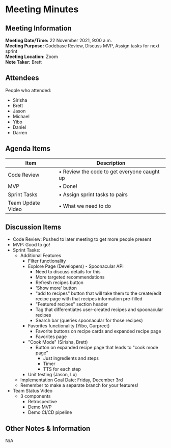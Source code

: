 # Meeting Minutes
## Meeting Information
**Meeting Date/Time:** 22 November 2021, 9:00 a.m.  <br>
**Meeting Purpose:** Codebase Review, Discuss MVP, Assign tasks for next sprint <br>
**Meeting Location:** Zoom <br>
**Note Taker:** Brett  <br>

## Attendees
People who attended:
- Sirisha
- Brett
- Jason
- Michael
- Yibo
- Daniel
- Darren

## Agenda Items

Item | Description
---- | ----
Code Review | • Review the code to get everyone caught up<br>
MVP | • Done! <br>
Sprint Tasks | • Assign sprint tasks to pairs <br>
Team Update Video | • What we need to do <br>

## Discussion Items
- Code Review: Pushed to later meeting to get more people present
- MVP: Good to go!
- Sprint Tasks:
  - Additional Features
    - Filter functionality
    - Explore Page (Developers) - Spoonacular API
      - Need to discuss details for this
      - More targeted recommendations
      - Refresh recipes button
      - 'Show more' button
      - "add to recipes" button that will take them to the create/edit recipe page with that recipes information pre-filled
      - "Featured recipes" section header
      - Tag that differentiates user-created recipes and spoonacular recipes
      - Search bar (queries spoonacular for those recipes)
    - Favorites functionality (Yibo, Gurpreet)
      - Favorite buttons on recipe cards and expanded recipe page
      - Favorites page
    - "Cook Mode" (Sirisha, Brett)
      - Button on expanded recipe page that leads to "cook mode page"
        - Just ingredients and steps
        - Timer
        - TTS for each step
    - Unit testing (Jason, Lu)
  - Implementation Goal Date: Friday, December 3rd
  - Remember to make a separate branch for your features!
- Team Status Video
  - 3 components
    - Retrospective
    - Demo MVP
    - Demo CI/CD pipeline


## Other Notes & Information
N/A
